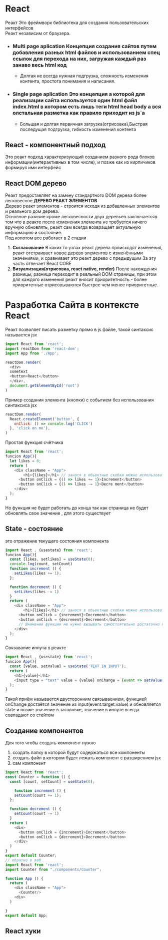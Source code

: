 # React  
Реакт Это фреймворк библиотека для создания пользовательских интерфейсов  
Реакт независим от браузера.  
 - ### Multi page aplication Концепция создания сайтов путем добавления разных html файлов и использованием спец ссылок для перехода на них, загружая каждый раз занаво весь html код  
   - Долгая не всегда нужная подгрузка, сложность изменения контента, простота понимания и написания. 
- ### Single page aplication Это концепция а которой для реализации сайта используется один html файл index.html в котором есть лишь теги html head body а вся олстальная разметка как правило приходит из js`а
  - Большая и долгая первичная загрузка(отрисовка),Быстрая последущая подгрузка, гибкость изменения контента  
  
## React - компонентный подход 
Это реакт подход характеризующий созданием разного рода блоков информации(интерактивных в том числе), и позже как из кирпичиков формируя ими интерфейс  
## React DOM дерево  
Реакт предоставляет на замену стандартного DOM дерева более легковесное **ДЕРЕВО РЕАКТ ЭЛЕМЕНТОВ**   
Дерево реакт элементов - строится исходя из добавленных элементов и реального дом дерева.  
Основное разичие кроме легковесности двух деревьев заключаетсяв  том что в реакте после изменения элемента не требуется ничего вручную обновлять, реакт сам всегда возвращает актуальную информацию и состояние.  
Под копотом все работает в 2 стадии 
1. **Согласование** В каких то узлах реакт дерева происходят изменения, реакт отстраивает новое дерево элементов с изменёнными значениями, и сравнивает это реакт дерево с предыдущим За эту часть отвечает React CORE 
2. **Визуализация(отрисовка, react native, render)** После нахождения разницы, разница переходит в реальный DOM страницы, при этом для каждого изменения реакт вносит приоритетность - более приоритетные отрисовываются быстрее чем менее приоритетные.    
# Разработка Сайта в контексте React  
Реакт позволяет писать разметку прямо в js файле, такой синтаксис называется jsx  
```javascript
import React from 'react';
import reactDom from 'react-dom';
import App from './App';

reactDom.render(
  <div>
  sometext
  <button>React</button>
  </div>,
  document.getElementById('root')
)
```  
Пример создания элемента (кнопки)  с событием без использования синтаксиса jsx
```javascript
reactDom.render(
  React.createElement('button', {
    onClick: () => console.log('CLICK') 
  }, 'click on me'),
)
```
Простая функция счётчика
```javascript
import React from 'react';
funcion App(){
  let likes = 0;
  return (
    <div className = "App">
        <h1>{likes}</h1> // занося в обьектные скобки можно использовать переменные в теге
      <button onClick = {() => likes += 1}>Increment</button>
      <button onClick = {() => likes -= 1}>Decre ment</button>
    </div>
  );
}
```
Но функция не будет работать до конца так как страница не будет обновлять свое значение , для этого существует  
## State - состояние  
это отражение текущего состояния компонента  

```javascript
import React , {usestate} from 'react'; 
funcion App(){
  const [likes, setlikes] = useState(0);
  console.log(count, setCount)
  function increment () {
    setLikes(likes += 1);
  };

  function decrement () {
    setLikes(likes -= 1)
  }
  return (
    <div className = "App">
        <h1>{likes}</h1> // занося в обьектные скобки можно использовать переменные в теге
      <button onClick = {increment}>Increment</button>
      <button onClick = {decrement}>Decrement</button>
      // Внимание функции не нужно вызывать самостоятельно достаточно передать ссылкой
    </div>
  );
}
```
Связавание инпута в реакте
```javascript
import React , {usestate} from 'react'; 
funcion App(){
  const [value, setValue] = useState('TEXT IN INPUT');
  return (
    <h1>{value}</h1>
    <input type = "text" value = {value} onChange = {event => setValue(event.target.value)}/> 
  );
}
```
Такой приём называется двусторонним связываением, функцией onChange достаётся значение из input(event.target.value) и обновляется state и позже значение в заголовке, значение в инпуте всегда совпадают со стейтом  
## Создание компонентов  
Для того чтобы создать компонент нужно 
1. создать папку в которой будут содержаться все компоненты  
2. создать файл в котором будет лежать компонент с разширением jsx  
3. сам компонент  
```javascript
import React from 'react';
const Counter = function () {
  const [count, setCount] = useState(0);

    function increment () {
    setCount(count += 1);
  };

  function decrement () {
    setCount(count -= 1)
  }
  return (
    <div>
      <button onClick = {increment}>Increment</button>
      <button onClick = {decrement}>Decrement</button>
    </div>
  )
}
export default Counter;
// обратно в веб  
import React from 'react';
import Counter from "./components/Counter";

function App () {
  return (
    <div className = "App">
      <Counter/>
    <div>
  )

}
export default App;
```  
## React хуки  

  
   

